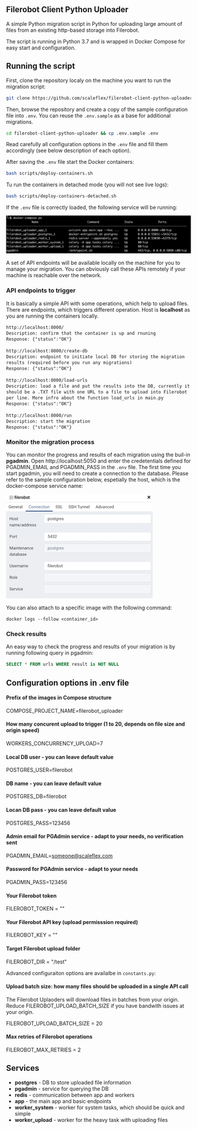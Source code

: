 ## Filerobot Client Python Uploader

A simple Python migration script in Python for uploading large amount of files from an existing http-based storage into Filerobot.

The script is running in Python 3.7 and is wrapped in Docker Compose for easy start and configuration.

## Running the script
First, clone the repository localy on the machine you want to run the migration script:
```bash
git clone https://github.com/scaleflex/filerobot-client-python-uploader.git
```

Then, browse the repository and create a copy of the sample configuration file into `.env`. You can reuse the `.env.sample` as a base for additional migrations.
```bash
cd filerobot-client-python-uploader && cp .env.sample .env
```

Read carefully all configuration options in the `.env` file and fill them accordingly (see below description of each option).

After saving the `.env` file start the Docker containers:
```bash
bash scripts/deploy-containers.sh
```

Tu run the containers in detached mode (you will not see live logs):
```bash
bash scripts/deploy-containers-detached.sh
```

If the `.env` file is correctly loaded, the following service will be running:  

![docker compose ps](/docs/static/docker-compose-ps.png)

A set of API endpoints will be available locally on the machine for you to manage your migration. You can obviously call these APIs remotely if your machine is reachable over the network.

### API endpoints to trigger
It is basically a simple API with some operations, which help to upload files. There are endpoints, which triggers different operation.
Host is **localhost** as you are running the containers locally.
```
http://localhost:8000/
Description: confirm that the container is up and rnuning
Response: {"status":"OK"}

http://localhost:8000/create-db
Description: endpoint to initiate local DB for storing the migration results (required before you run any migrations)
Response: {"status":"OK"}

http://localhost:8000/load-urls
Description: load a file and put the results into the DB, currently it should be a .TXT file with one URL to a file to upload into Filerobot per line. More infro about the function load_urls in main.py
Response: {"status":"OK"}

http://localhost:8000/run
Description: start the migration
Response: {"status":"OK"}
```

### Monitor the migration process
You can monitor the progress and results of each migration using the buil-in **pgadmin**.
Open http://localhost:5050 and enter the credetentials defined for PGADMIN_EMAIL and PGADMIN_PASS in the `.env` file.
The first time you start pgadmin, you will need to create a connection to the database.
Please refer to the sample configuration below, espetially the host, which is the docker-compose service name:

![PG admin config](/docs/static/pg-admin-config.png)

You can also attach to a specific image with the following command:
```
docker logs --follow <container_id>
```

### Check results

An easy way to check the progress and results of your migration is by running following query in pgadmin:

```sql
SELECT * FROM urls WHERE result is NOT NULL
```

## Configuration options in .env file

#### Prefix of the images in Compose structure
COMPOSE_PROJECT_NAME=filerobot_uploader

#### How many concurent upload to trigger (1 to 20, depends on file size and origin speed)
WORKERS_CONCURRENCY_UPLOAD=7

#### Local DB user - you can leave default value
POSTGRES_USER=filerobot

#### DB name - you can leave default value
POSTGRES_DB=filerobot

#### Locan DB pass - you can leave default value
POSTGRES_PASS=123456

#### Admin email for PGAdmin service - adapt to your needs, no verification sent
PGADMIN_EMAIL=someone@scaleflex.com

#### Password for PGAdmin service - adapt to your needs
PGADMIN_PASS=123456

#### Your Filerobot token
FILEROBOT_TOKEN = ""

#### Your Filerobot API key (upload permisssion required)
FILEROBOT_KEY = ""

#### Target Filerobot upload folder
FILEROBOT_DIR = "/test"

Advanced configuraiton options are availalbe in `constants.py`:

#### Upload batch size: how many files should be uploaded in a single API call 

The Filerobot Uplaoders will download files in batches from your origin. Reduce FILEROBOT_UPLOAD_BATCH_SIZE if you have bandwith issues at your origin.

FILEROBOT_UPLOAD_BATCH_SIZE = 20

#### Max retries of Filerobot operations
FILEROBOT_MAX_RETRIES = 2

## Services
- **postgres** - DB to store uploaded file information
- **pgadmin** - service for querying the DB
- **redis** - communication between app and workers
- **app** - the main app and basic endpoints
- **worker_system** - worker for system tasks, which should be quick and simple
- **worker_upload** - worker for the heavy task with uploading files
